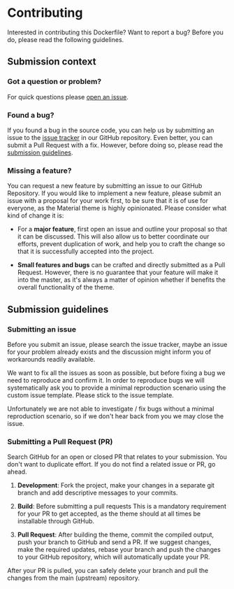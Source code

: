 # Contributing

Interested in contributing this Dockerfile? Want to report a bug? Before you do,
please read the following guidelines.

## Submission context

### Got a question or problem?

For quick questions please [open an issue][1].
  
  [1]: https://github.com/joergklein/docker-jupyterhub/issues

### Found a bug?

If you found a bug in the source code, you can help us by submitting an issue
to the [issue tracker][2] in our GitHub repository. Even better, you can submit
a Pull Request with a fix. However, before doing so, please read the
[submission guidelines][3].

  [2]: https://github.com/joergklein/docker-jupyterhub/issues
  [3]: #submission-guidelines

### Missing a feature?

You can request a new feature by submitting an issue to our GitHub Repository.
If you would like to implement a new feature, please submit an issue with a
proposal for your work first, to be sure that it is of use for everyone, as
the Material theme is highly opinionated. Please consider what kind of change
it is:

- For a **major feature**, first open an issue and outline your proposal so
  that it can be discussed. This will also allow us to better coordinate our
  efforts, prevent duplication of work, and help you to craft the change so
  that it is successfully accepted into the project.

- **Small features and bugs** can be crafted and directly submitted as a Pull
  Request. However, there is no guarantee that your feature will make it into
  the master, as it's always a matter of opinion whether if benefits the
  overall functionality of the theme.

## Submission guidelines

### Submitting an issue

Before you submit an issue, please search the issue tracker, maybe an issue for
your problem already exists and the discussion might inform you of workarounds
readily available.

We want to fix all the issues as soon as possible, but before fixing a bug we
need to reproduce and confirm it. In order to reproduce bugs we will
systematically ask you to provide a minimal reproduction scenario using the
custom issue template. Please stick to the issue template.

Unfortunately we are not able to investigate / fix bugs without a minimal
reproduction scenario, so if we don't hear back from you we may close the issue.

### Submitting a Pull Request (PR)

Search GitHub for an open or closed PR that relates to your submission. You
don't want to duplicate effort. If you do not find a related issue or PR,
go ahead.

1. **Development**: Fork the project, make your changes in a separate git branch
   and add descriptive messages to your commits.

1. **Build**: Before submitting a pull requests This is a mandatory requirement
   for your PR to get accepted, as the theme should at all times be installable
   through GitHub.

1. **Pull Request**: After building the theme, commit the compiled output, push
  your branch to GitHub and send a PR. If we suggest changes, make the required
  updates, rebase your branch and push the changes to your GitHub repository,
  which will automatically update your PR.

After your PR is pulled, you can safely delete your branch and pull the changes
from the main (upstream) repository.


